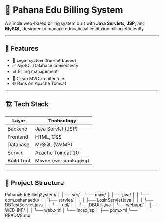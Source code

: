 # 🧾 Pahana Edu Billing System

A simple web-based billing system built with **Java Servlets**, **JSP**, and **MySQL**, designed to manage educational institution billing efficiently.

---

## 🚀 Features

- 🔐 Login system (Servlet-based)
- ✅ MySQL Database connectivity
- 📊 Billing management 
- 📄 Clean MVC architecture
- 🌐 Runs on Apache Tomcat

---

## 🏗️ Tech Stack

| Layer       | Technology              |
|-------------|-------------------------|
| Backend     | Java Servlet (JSP)      |
| Frontend    | HTML, CSS               |
| Database    | MySQL (WAMP)            |
| Server      | Apache Tomcat 10        |
| Build Tool  | Maven (war packaging)   |

---

## 📁 Project Structure 
PahanaEduBillingSystem/
│
├── src/
│ └── main/
│ ├── java/
│ │ └── com.pahanaedu/
│ │ ├── servlet/
│ │ │ ├── LoginServlet.java
│ │ │ └── DBTestServlet.java
│ │ └── util/
│ │ └── DBUtil.java
│ └── webapp/
│ ├── WEB-INF/
│ │ └── web.xml
│ └── index.jsp
│
├── pom.xml
└── README.md


